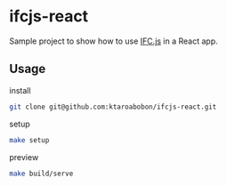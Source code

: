 # ifcjs-react

Sample project to show how to use [IFC.js](https://ifcjs.github.io/info/ja/) in a React app.

## Usage

install

```bash
git clone git@github.com:ktaroabobon/ifcjs-react.git
```

setup

```bash
make setup
```

preview

```bash
make build/serve
```
